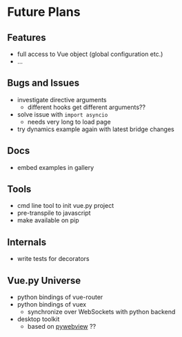 # Future Plans

## Features
* full access to Vue object (global configuration etc.)
* ...

## Bugs and Issues
* investigate directive arguments
  * different hooks get different arguments??
* solve issue with `import asyncio`
  * needs very long to load page
* try dynamics example again with latest bridge changes

## Docs
* embed examples in gallery

## Tools
* cmd line tool to init vue.py project
* pre-transpile to javascript
* make available on pip

## Internals
* write tests for decorators

## Vue.py Universe
* python bindings of vue-router
* python bindings of vuex
  * synchronize over WebSockets with python backend
* desktop toolkit
  * based on [pywebview](https://github.com/r0x0r/pywebview) ??
